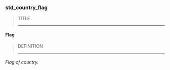 ### std_country_flag



> TITLE
> 
> ------

#### Flag



> DEFINITION
> 
> ------

###### Flag of country.